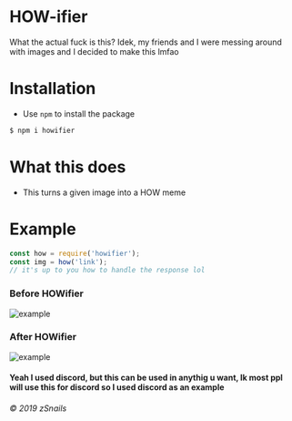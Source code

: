 # HOW-ifier

What the actual fuck is this? Idek, my friends and I were messing around with images and I decided to make this lmfao

# Installation

* Use `npm` to install the package

```bash
$ npm i howifier
```

# What this does

* This turns a given image into a HOW meme

# Example

```js
const how = require('howifier');
const img = how('link');
// it's up to you how to handle the response lol
```



### Before  HOWifier
![example](https://cdn.discordapp.com/attachments/480984409353355265/587294259955236874/gg.PNG)

### After HOWifier
![example](https://cdn.discordapp.com/attachments/568874702018183178/602338078115364867/img.jpeg)

#### Yeah I used discord, but this can be used in anythig u want, Ik most ppl will use this for discord so I used discord as an example

###### © 2019 zSnails

